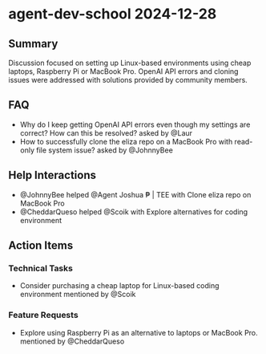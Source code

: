 # agent-dev-school 2024-12-28

## Summary
Discussion focused on setting up Linux-based environments using cheap laptops, Raspberry Pi or MacBook Pro. OpenAI API errors and cloning issues were addressed with solutions provided by community members.

## FAQ
- Why do I keep getting OpenAI API errors even though my settings are correct? How can this be resolved? asked by @Laur
- How to successfully clone the eliza repo on a MacBook Pro with read-only file system issue? asked by @JohnnyBee

## Help Interactions
- @JohnnyBee helped @Agent Joshua ₱ | TEE with Clone eliza repo on MacBook Pro
- @CheddarQueso helped @Scoik with Explore alternatives for coding environment

## Action Items

### Technical Tasks
- Consider purchasing a cheap laptop for Linux-based coding environment mentioned by @Scoik

### Feature Requests
- Explore using Raspberry Pi as an alternative to laptops or MacBook Pro. mentioned by @CheddarQueso